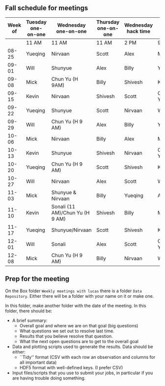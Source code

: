 ## Fall schedule for meetings

Week of | Tuesday one-on-one | Wednesday one-on-one | Thursday one-on-one | Wednesday hack time | Friday hack time 
--------|--------------------|-----------|---------|---------------------|--------------------
| | 11 AM | 11 AM | 11 AM | 2 PM | 9 AM 
08-25|Yueqing|Nirvaan|Scott|Alex|Mick
09-01|Will|Shunyue|Alex|Billy|Yueqing
09-08|Mick|Chun Yu (H 9AM)|Billy|Shivesh|Kevin
09-15|Kevin|Nirvaan|Shivesh|Scott|Chun Yu
09-22|Yueqing|Shunyue|Scott|Nirvaan|Will
09-29|Will|Chun Yu (H 9 AM)|Alex|Billy|Yueqing
10-06|Mick|Nirvaan|Billy|Alex|Mick
10-13|Kevin|Shunyue|Shivesh|Nirvaan|Chun Yu
10-20|Yueqing|Chun Yu (H 9 AM)|Scott|Shivesh|Kevin
10-27|Will|Nirvaan|Alex|Scott|Will
11-03|Mick|Shunyue & Nirvaan|Billy|Yueqing|Alex
11-10|Kevin|Sonali (11 AM)/Chun Yu (H 9 AM)|Shivesh|Billy|Mick
11-17|Yueqing|Shunyue/Nirvaan|Scott|Shivesh|Kevin
12-01|Will|Sonali|Alex|Scott|Chun Yu
12-08|Mick|Chun Yu (H 9 AM)|Billy|Nirvaan|Will

## Prep for the meeting

On the Box folder `Weekly meetings with lucas` there is a folder `Data Repository`. Either there will be a folder with your name on it or make one. 

In this folder, make another folder with the date of the meeting. In this folder, there should be: 
 * A brief summary: 
    - Overall goal and where we are on that goal (big questions)
    - What questions we set out to resolve last time. 
    - Results that you believe resolve that question. 
    - What the next open questions are to get to the overall goal
* Data and plotting scripts used to generate the results. Data should be either:
    - ``Tidy'' format (CSV with each row an observation and columns for all important data)
    - HDF5 format with well-defined keys. (I prefer CSV)
* Input files/scripts that you use to submit your jobs, in particular if you are having trouble doing something.
